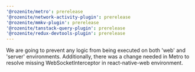 ```yaml
---
'@rozenite/metro': prerelease
'@rozenite/network-activity-plugin': prerelease
'@rozenite/mmkv-plugin': prerelease
'@rozenite/tanstack-query-plugin': prerelease
'@rozenite/redux-devtools-plugin': prerelease
---
```


We are going to prevent any logic from being executed on both 'web' and 'server' environments. Additionally, there was a change needed in Metro to resolve missing WebSocketInterceptor in react-native-web environment.
